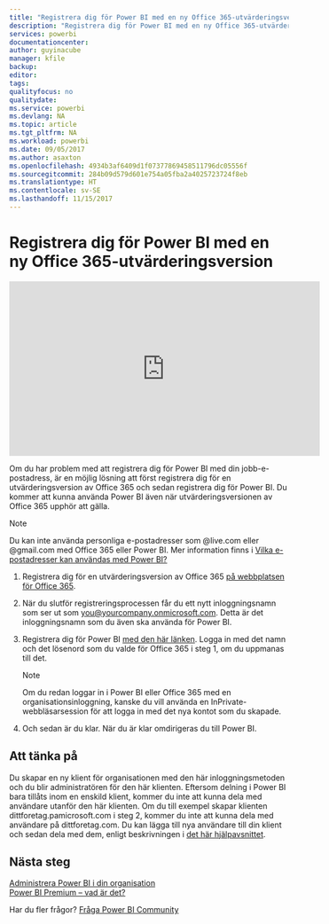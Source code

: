 ```yaml
---
title: "Registrera dig för Power BI med en ny Office 365-utvärderingsversion"
description: "Registrera dig för Power BI med en ny Office 365-utvärderingsversion"
services: powerbi
documentationcenter: 
author: guyinacube
manager: kfile
backup: 
editor: 
tags: 
qualityfocus: no
qualitydate: 
ms.service: powerbi
ms.devlang: NA
ms.topic: article
ms.tgt_pltfrm: NA
ms.workload: powerbi
ms.date: 09/05/2017
ms.author: asaxton
ms.openlocfilehash: 4934b3af6409d1f07377869458511796dc05556f
ms.sourcegitcommit: 284b09d579d601e754a05fba2a4025723724f8eb
ms.translationtype: HT
ms.contentlocale: sv-SE
ms.lasthandoff: 11/15/2017
---
```

# <a name="signing-up-for-power-bi-with-a-new-office-365-trial"></a>Registrera dig för Power BI med en ny Office 365-utvärderingsversion
<iframe width="560" height="315" src="https://www.youtube.com/embed/gbSuFST-Nx4?showinfo=0" frameborder="0" allowfullscreen></iframe>

Om du har problem med att registrera dig för Power BI med din jobb-e-postadress, är en möjlig lösning att först registrera dig för en utvärderingsversion av Office 365 och sedan registrera dig för Power BI.  Du kommer att kunna använda Power BI även när utvärderingsversionen av Office 365 upphör att gälla.

> [!NOTE]
> Du kan inte använda personliga e-postadresser som @live.com eller @gmail.com med Office 365 eller Power BI. Mer information finns i [Vilka e-postadresser kan användas med Power BI?](service-self-service-signup-for-power-bi.md#what-email-address-can-be-used-with-power-bi)
> 
> 

1. Registrera dig för en utvärderingsversion av Office 365 [på webbplatsen för Office 365](https://go.microsoft.com/fwlink/p/?LinkID=403802).
2. När du slutför registreringsprocessen får du ett nytt inloggningsnamn som ser ut som you@yourcompany.onmicrosoft.com.  Detta är det inloggningsnamn som du även ska använda för Power BI.
3. Registrera dig för Power BI [med den här länken](https://portal.office.com/Start/Confirm?Sku=a403ebcc-fae0-4ca2-8c8c-7a907fd6c235&ru=https%3A%2F%2Fapp.powerbi.com%3FredirectedFromSignup%3D1%26noSignUpCheck%3D1).  Logga in med det namn och det lösenord som du valde för Office 365 i steg 1, om du uppmanas till det.
   
   > [!NOTE]
   > Om du redan loggar in i Power BI eller Office 365 med en organisationsinloggning, kanske du vill använda en InPrivate-webbläsarsession för att logga in med det nya kontot som du skapade.
   > 
   > 
4. Och sedan är du klar.  När du är klar omdirigeras du till Power BI.

## <a name="important-considerations"></a>Att tänka på
Du skapar en ny klient för organisationen med den här inloggningsmetoden och du blir administratören för den här klienten.  Eftersom delning i Power BI bara tillåts inom en enskild klient, kommer du inte att kunna dela med användare utanför den här klienten.  Om du till exempel skapar klienten dittforetag.pamicrosoft.com i steg 2, kommer du inte att kunna dela med användare på dittforetag.com.  Du kan lägga till nya användare till din klient och sedan dela med dem, enligt beskrivningen i [det här hjälpavsnittet](https://support.office.com/en-sg/article/Add-users-individually-to-Office-365---Admin-Help-1970f7d6-03b5-442f-b385-5880b9c256ec?ui=en-US&rs=en-SG&ad=SG).

## <a name="next-steps"></a>Nästa steg
[Administrera Power BI i din organisation](service-admin-administering-power-bi-in-your-organization.md)  
[Power BI Premium – vad är det?](service-premium.md)  

Har du fler frågor? [Fråga Power BI Community](http://community.powerbi.com/)

